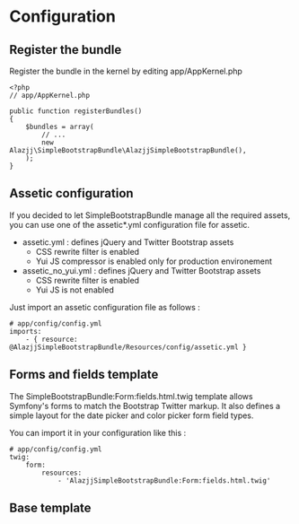 Configuration
=============

Register the bundle
-------------------

Register the bundle in the kernel by editing app/AppKernel.php

    <?php
    // app/AppKernel.php

    public function registerBundles()
    {
        $bundles = array(
            // ...
            new Alazjj\SimpleBootstrapBundle\AlazjjSimpleBootstrapBundle(),
        );
    }

Assetic configuration
---------------------

If you decided to let SimpleBootstrapBundle manage all the required assets, you can use one of the assetic*.yml configuration file for assetic.

* assetic.yml : defines jQuery and Twitter Bootstrap assets
    * CSS rewrite filter is enabled
    * Yui JS compressor is enabled only for production environement
* assetic_no_yui.yml : defines jQuery and Twitter Bootstrap assets
    * CSS rewrite filter is enabled
    * Yui JS is not enabled

Just import an assetic configuration file as follows :

    # app/config/config.yml
    imports:
        - { resource: @AlazjjSimpleBootstrapBundle/Resources/config/assetic.yml }

Forms and fields template
-------------------------

The SimpleBootstrapBundle:Form:fields.html.twig template allows Symfony's forms to match the Bootstrap Twitter markup. It also defines a simple layout for the date picker and color picker form field types.

You can import it in your configuration like this :

    # app/config/config.yml
    twig:
        form:
            resources:
                - 'AlazjjSimpleBootstrapBundle:Form:fields.html.twig'


Base template
-------------

